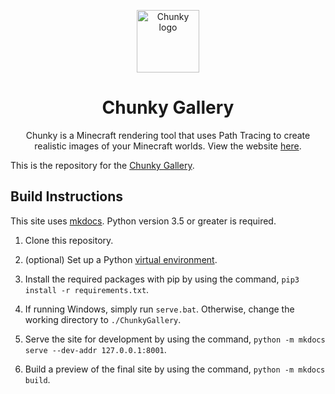 <p align="center">
  <img width="100" src="https://raw.githubusercontent.com/llbit/chunky-docs/master/images/logo.png" alt="Chunky logo">
</p>
<h1 align="center"> Chunky Gallery </h1>

<div align="center">Chunky is a Minecraft rendering tool that uses Path Tracing to create realistic images of your Minecraft worlds. View the website <a href="https://chunky-dev.github.io/docs/" target="_blank">here</a>.</div>

This is the repository for the <a href="https://chunky-dev.github.io/gallery/" target="_blank">Chunky Gallery</a>.

## Build Instructions

This site uses <a href="https://www.mkdocs.org/" target="_blank">mkdocs</a>. Python version 3.5 or greater is required.

1. Clone this repository.

2. (optional) Set up a Python <a href="https://docs.python.org/3/library/venv.html" target="_blank">virtual environment</a>.

3. Install the required packages with pip by using the command, `pip3 install -r requirements.txt`.

4. If running Windows, simply run `serve.bat`. Otherwise, change the working directory to `./ChunkyGallery`.

5. Serve the site for development by using the command, `python -m mkdocs serve --dev-addr 127.0.0.1:8001`.

6. Build a preview of the final site by using the command, `python -m mkdocs build`.
